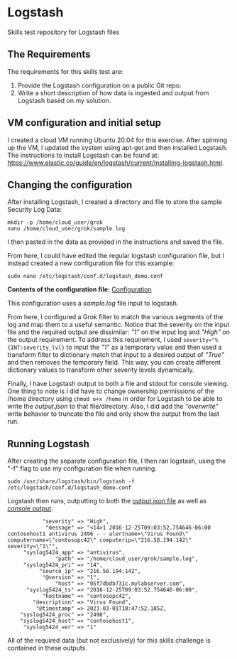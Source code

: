 # Logstash
Skills test repository for Logstash files


## The Requirements
The requirements for this skills test are:
1) Provide the Logstash configuration on a public Git repo.
2) Write a short description of how data is ingested and output from Logstash based on my solution.


## VM configuration and initial setup
I created a cloud VM running Ubuntu 20.04 for this exercise. After spinning up the VM, I updated the system using apt-get and then installed Logstash.
The instructions to install Logstash can be found at: https://www.elastic.co/guide/en/logstash/current/installing-logstash.html.

## Changing the configuration
After installing Logstash, I created a directory and file to store the sample Security Log Data:
```
mkdir -p /home/cloud_user/grok
nano /home/cloud_user/grok/sample.log
```
I then pasted in the data as provided in the instructions and saved the file.

From here, I could have edited the regular logstash configuration file, but I instead created a new configuration file for this example:
```
sudo nano /etc/logstash/conf.d/logstash_demo.conf
```

**Contents of the configuration file:** [Configuration](https://github.com/bdubs85/logstash/blob/main/logstash_demo.conf)

This configuration uses a *sample.log* file input to logstash. 

From here, I configured a Grok filter to match the various segments of the log and map them to a useful semantic. 
Notice that the severity on the input file and the required output are dissimilar: *"1"* on the input log and *"High"* on the output requirement. 
To address this requirement, I used ```severity="%{INT:severity_lvl}``` 
to input the *"1"* as a temporary value and then used a transform filter to dictionary match that input to a desired output of *"True"* and then removes the temporary field. This way, you can create different dictionary values to transform other severity levels dynamically.

Finally, I have Logstash output to both a file and stdout for console viewing. One thing to note is I did have to change ownership permissions of the /home directory using ```chmod o+x /home``` in order for Logstash to be able to write the *output.json* to that file/directory. Also, I did add the *"overwrite"* write behavior to truncate the file and only show the output from the last run.
## Running Logstash
After creating the separate configuration file, I then ran logstash, using the "-f" flag to use my configuration file when running.
```
sudo /usr/share/logstash/bin/logstash -f /etc/logstash/conf.d/logstash_demo.conf
```
Logstash then runs, outputting to both the [output.json file](https://github.com/bdubs85/logstash/blob/main/output.json) as well as [console output](https://github.com/bdubs85/logstash/blob/main/std_output):
```
           "severity" => "High",
            "message" => "<14>1 2016-12-25T09:03:52.754646-06:00 contosohost1 antivirus 2496 - - alertname=\"Virus Found\" computername=\"contosopc42\" computerip=\"216.58.194.142\" severity=\"1\"",
     "syslog5424_app" => "antivirus",
               "path" => "/home/cloud_user/grok/sample.log",
     "syslog5424_pri" => "14",
          "source_ip" => "216.58.194.142",
           "@version" => "1",
               "host" => "05f7dbdb731c.mylabserver.com",
      "syslog5424_ts" => "2016-12-25T09:03:52.754646-06:00",
           "hostname" => "contosopc42",
        "description" => "Virus Found",
         "@timestamp" => 2021-03-01T18:47:52.185Z,
    "syslog5424_proc" => "2496",
    "syslog5424_host" => "contosohost1",
     "syslog5424_ver" => "1"
```
All of the required data (but not exclusively) for this skills challenge is contained in these outputs.